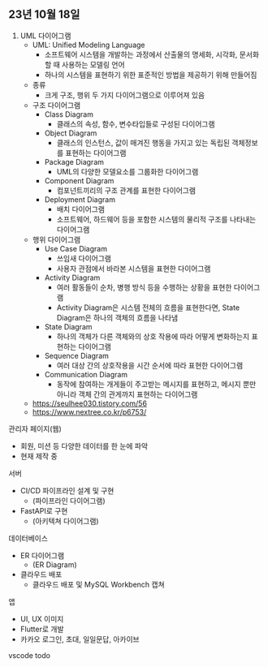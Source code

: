 ## 23년 10월 18일

1. UML 다이어그램
    - UML: Unified Modeling Language
        - 소프트웨어 시스템을 개발하는 과정에서 산출물의 명세화, 시각화, 문서화할 때 사용하는 모델링 언어
        - 하나의 시스템을 표현하기 위한 표준적인 방법을 제공하기 위해 만들어짐
    - 종류
        - 크게 구조, 행위 두 가지 다이어그램으로 이루어져 있음
    - 구조 다이어그램
        - Class Diagram
            - 클래스의 속성, 함수, 변수타입들로 구성된 다이어그램
        - Object Diagram
            - 클래스의 인스턴스, 값이 매겨진 행동을 가지고 있는 독립된 객체정보를 표현하는 다이어그램
        - Package Diagram
            - UML의 다양한 모델요소를 그룹화한 다이어그램
        - Component Diagram
            - 컴포넌트끼리의 구조 관계를 표현한 다이어그램
        - Deployment Diagram
            - 배치 다이어그램
            - 소프트웨어, 하드웨어 등을 포함한 시스템의 물리적 구조를 나타내는 다이어그램
    - 행위 다이어그램
        - Use Case Diagram
            - 쓰임새 다이어그램
            - 사용자 관점에서 바라본 시스템을 표현한 다이어그램
        - Activity Diagram
            - 여러 활동들이 순차, 병행 방식 등을 수행하는 상황을 표현한 다이어그램
            - Activity Diagram은 시스템 전체의 흐름을 표현한다면, State Diagram은 하나의 객체의 흐름을 나타냄
        - State Diagram
            - 하나의 객체가 다른 객체와의 상호 작용에 따라 어떻게 변화하는지 표현하는 다이어그램
        - Sequence Diagram
            - 여러 대상 간의 상호작용을 시간 순서에 따라 표현한 다이어그램
        - Communication Diagram
            - 동작에 참여하는 개게들이 주고받는 메시지를 표현하고, 메시지 뿐만 아니라 객체 간의 관게까지 표현하는 다이어그램
    - https://seulhee030.tistory.com/56
    - https://www.nextree.co.kr/p6753/
    


관리자 페이지(웹)
- 회원, 미션 등 다양한 데이터를 한 눈에 파악
- 현재 제작 중

서버
- CI/CD 파이프라인 설계 및 구현
	- (파이프라인 다이어그램)
- FastAPI로 구현
	- (아키텍쳐 다이어그램)

데이터베이스
- ER 다이어그램
	- (ER Diagram)
- 클라우드 배포
	- 클라우드 배포 및 MySQL Workbench 캡쳐

앱
- UI, UX 이미지
- Flutter로 개발
- 카카오 로그인, 초대, 일일문답, 아카이브


vscode todo


